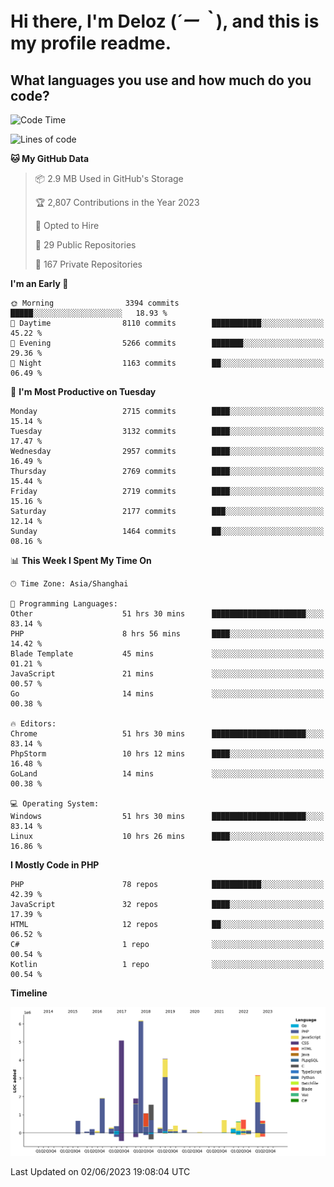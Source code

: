 # **Hi there, I'm Deloz (*´ー｀*), and this is my profile readme.**

## **What languages you use and how much do you code?**

<!--START_SECTION:waka-->
![Code Time](http://img.shields.io/badge/Code%20Time-1%2C601%20hrs%204%20mins-blue)

![Lines of code](https://img.shields.io/badge/From%20Hello%20World%20I%27ve%20Written-30.7%20million%20lines%20of%20code-blue)

**🐱 My GitHub Data** 

> 📦 2.9 MB Used in GitHub's Storage 
 > 
> 🏆 2,807 Contributions in the Year 2023
 > 
> 💼 Opted to Hire
 > 
> 📜 29 Public Repositories 
 > 
> 🔑 167 Private Repositories 
 > 
**I'm an Early 🐤** 

```text
🌞 Morning                3394 commits        █████░░░░░░░░░░░░░░░░░░░░   18.93 % 
🌆 Daytime                8110 commits        ███████████░░░░░░░░░░░░░░   45.22 % 
🌃 Evening                5266 commits        ███████░░░░░░░░░░░░░░░░░░   29.36 % 
🌙 Night                  1163 commits        ██░░░░░░░░░░░░░░░░░░░░░░░   06.49 % 
```
📅 **I'm Most Productive on Tuesday** 

```text
Monday                   2715 commits        ████░░░░░░░░░░░░░░░░░░░░░   15.14 % 
Tuesday                  3132 commits        ████░░░░░░░░░░░░░░░░░░░░░   17.47 % 
Wednesday                2957 commits        ████░░░░░░░░░░░░░░░░░░░░░   16.49 % 
Thursday                 2769 commits        ████░░░░░░░░░░░░░░░░░░░░░   15.44 % 
Friday                   2719 commits        ████░░░░░░░░░░░░░░░░░░░░░   15.16 % 
Saturday                 2177 commits        ███░░░░░░░░░░░░░░░░░░░░░░   12.14 % 
Sunday                   1464 commits        ██░░░░░░░░░░░░░░░░░░░░░░░   08.16 % 
```


📊 **This Week I Spent My Time On** 

```text
🕑︎ Time Zone: Asia/Shanghai

💬 Programming Languages: 
Other                    51 hrs 30 mins      █████████████████████░░░░   83.14 % 
PHP                      8 hrs 56 mins       ████░░░░░░░░░░░░░░░░░░░░░   14.42 % 
Blade Template           45 mins             ░░░░░░░░░░░░░░░░░░░░░░░░░   01.21 % 
JavaScript               21 mins             ░░░░░░░░░░░░░░░░░░░░░░░░░   00.57 % 
Go                       14 mins             ░░░░░░░░░░░░░░░░░░░░░░░░░   00.38 % 

🔥 Editors: 
Chrome                   51 hrs 30 mins      █████████████████████░░░░   83.14 % 
PhpStorm                 10 hrs 12 mins      ████░░░░░░░░░░░░░░░░░░░░░   16.48 % 
GoLand                   14 mins             ░░░░░░░░░░░░░░░░░░░░░░░░░   00.38 % 

💻 Operating System: 
Windows                  51 hrs 30 mins      █████████████████████░░░░   83.14 % 
Linux                    10 hrs 26 mins      ████░░░░░░░░░░░░░░░░░░░░░   16.86 % 
```

**I Mostly Code in PHP** 

```text
PHP                      78 repos            ███████████░░░░░░░░░░░░░░   42.39 % 
JavaScript               32 repos            ████░░░░░░░░░░░░░░░░░░░░░   17.39 % 
HTML                     12 repos            ██░░░░░░░░░░░░░░░░░░░░░░░   06.52 % 
C#                       1 repo              ░░░░░░░░░░░░░░░░░░░░░░░░░   00.54 % 
Kotlin                   1 repo              ░░░░░░░░░░░░░░░░░░░░░░░░░   00.54 % 
```



**Timeline**

![Lines of Code chart](https://raw.githubusercontent.com/deloz/deloz/main/assets/bar_graph.png)


 Last Updated on 02/06/2023 19:08:04 UTC
<!--END_SECTION:waka-->
